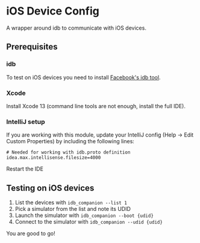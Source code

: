 # iOS Device Config

A wrapper around idb to communicate with iOS devices.

## Prerequisites

### idb
To test on iOS devices you need to install [Facebook's idb tool](https://fbidb.io/).

### Xcode
Install Xcode 13 (command line tools are not enough, install the full IDE).

### IntelliJ setup
If you are working with this module, update your IntelliJ config (Help -> Edit Custom Properties) by including the following lines:

```
# Needed for working with idb.proto definition
idea.max.intellisense.filesize=4000
```

Restart the IDE

## Testing on iOS devices

1. List the devices with `idb_companion --list 1`
2. Pick a simulator from the list and note its UDID
3. Launch the simulator with `idb_companion --boot {udid}`
4. Connect to the simulator with `idb_companion --udid {udid}`

You are good to go!
